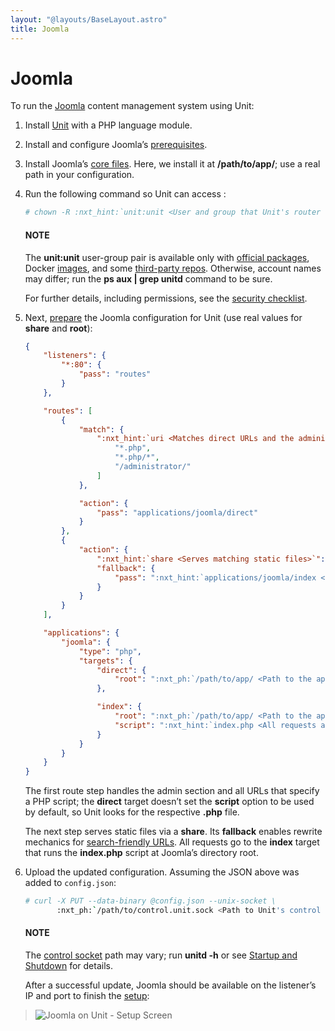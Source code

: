 ```yaml
---
layout: "@layouts/BaseLayout.astro"
title: Joomla
---
```

# Joomla

To run the [Joomla](https://www.joomla.org) content management system using
Unit:

1. Install [Unit](../installation.md#installation-precomp-pkgs) with a PHP language module.
2. Install and configure Joomla’s [prerequisites](https://downloads.joomla.org/technical-requirements).
3. Install Joomla’s [core files](https://docs.joomla.org/Special:MyLanguage/J3.x:Installing_Joomla).  Here, we install it at **/path/to/app/**; use
   a real path in your configuration.
4. Run the following command so Unit can access :
   ```bash
   # chown -R :nxt_hint:`unit:unit <User and group that Unit's router runs as by default>` :nxt_ph:`/path/to/app/ <Path to the application files such as /data/www/app/; use a real path in your commands>`
   ```

   #### NOTE
   The **unit:unit** user-group pair is available only with [official
   packages](../installation.md#installation-precomp-pkgs), Docker [images](../installation.md#installation-docker), and some [third-party repos](../installation.md#installation-community-repos).  Otherwise, account names may differ; run
   the **ps aux | grep unitd** command to be sure.

   For further details, including permissions, see the [security checklist](security.md#security-apps).
5. Next, [prepare](../configuration.md#configuration-php) the Joomla configuration for
   Unit (use real values for **share** and **root**):
   ```json
   {
       "listeners": {
           "*:80": {
               "pass": "routes"
           }
       },

       "routes": [
           {
               "match": {
                   ":nxt_hint:`uri <Matches direct URLs and the administrative section of the site>`": [
                       "*.php",
                       "*.php/*",
                       "/administrator/"
                   ]
               },

               "action": {
                   "pass": "applications/joomla/direct"
               }
           },
           {
               "action": {
                   ":nxt_hint:`share <Serves matching static files>`": ":nxt_ph:`/path/to/app <Path to the application directory; use a real path in your configuration>`$uri",
                   "fallback": {
                       "pass": ":nxt_hint:`applications/joomla/index <Unconditionally matches all remaining URLs, including rewritten ones>`"
                   }
               }
           }
       ],

       "applications": {
           "joomla": {
               "type": "php",
               "targets": {
                   "direct": {
                       "root": ":nxt_ph:`/path/to/app/ <Path to the application directory; use a real path in your configuration>`"
                   },

                   "index": {
                       "root": ":nxt_ph:`/path/to/app/ <Path to the application directory; use a real path in your configuration>`",
                       "script": ":nxt_hint:`index.php <All requests are handled by a single script>`"
                   }
               }
           }
       }
   }
   ```

   The first route step handles the admin section and all URLs that specify a
   PHP script; the **direct** target doesn’t set the **script** option
   to be used by default, so Unit looks for the respective **.php** file.

   The next step serves static files via a **share**.  Its **fallback**
   enables rewrite mechanics for [search-friendly URLs](https://docs.joomla.org/Enabling_Search_Engine_Friendly_(SEF)_URLs).  All
   requests go to the **index** target that runs the **index.php**
   script at Joomla’s directory root.
6. Upload the updated configuration.  Assuming the JSON above was added to
   `config.json`:
   ```bash
   # curl -X PUT --data-binary @config.json --unix-socket \
          :nxt_ph:`/path/to/control.unit.sock <Path to Unit's control socket in your installation>` :nxt_hint:`http://localhost/config/ <Path to the config section in Unit's control API>`
   ```

   #### NOTE
   The [control socket](../controlapi.md#configuration-socket) path may vary; run
   **unitd -h** or see [Startup and Shutdown](source.md#source-startup) for details.

   After a successful update, Joomla should be available on the listener’s IP
   and port to finish the [setup](https://docs.joomla.org/J3.x:Installing_Joomla#Main_Configuration):

> ![Joomla on Unit - Setup Screen](/joomla.png)
